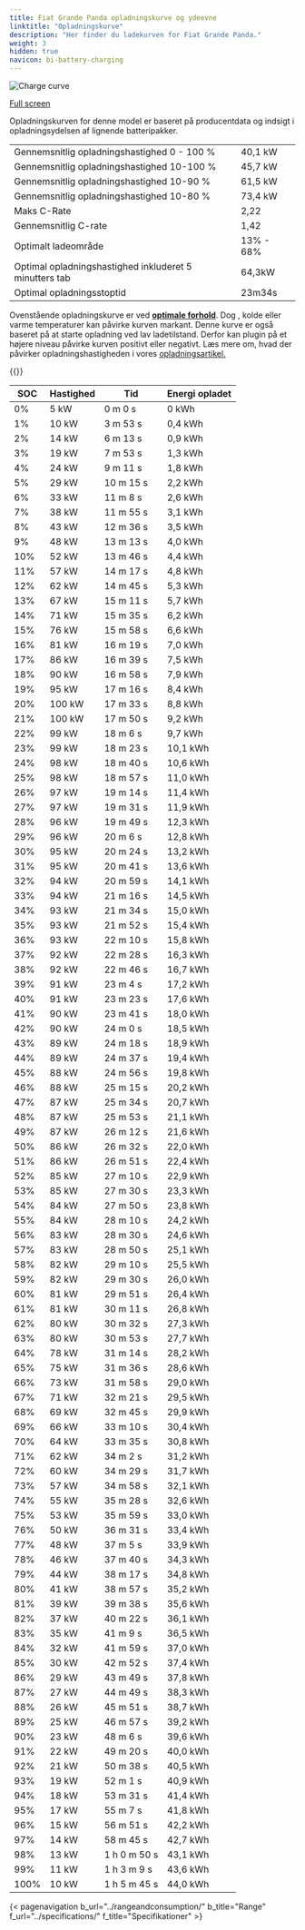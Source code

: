 ```yaml
---
title: Fiat Grande Panda opladningskurve og ydeevne
linktitle: "Opladningskurve"
description: "Her finder du ladekurven for Fiat Grande Panda."
weight: 3
hidden: true
navicon: bi-battery-charging
---
```

<!-- markdownlint-disable MD033 -->
<img src="/images/models/fiat/grande_panda/grande_panda/chargingcurve.svg" alt="Charge curve" class="img-fluid">

[Full screen](/images/models/fiat/grande_panda/grande_panda/chargingcurve.svg)


<div class="alert alert-primary" role="alert">
Opladningskurven for denne model er baseret på producentdata og indsigt i opladningsydelsen af lignende batteripakker.
</div>
<table class="table table-striped border">
<tbody>
<tr>
<td>Gennemsnitlig opladningshastighed 0 - 100 %</td><td>40,1 kW</td>
</tr>
<tr>
<td>Gennemsnitlig opladningshastighed 10-100 %</td><td>45,7 kW</td>
</tr>
<tr>
<td>Gennemsnitlig opladningshastighed 10-90 %</td><td>61,5 kW</td>
</tr>
<tr>
<td>Gennemsnitlig opladningshastighed 10-80 %</td><td>73,4 kW</td>
</tr>
<tr>
<td>Maks C-Rate</td><td>2,22</td>
</tr>
<tr>
<td>Gennemsnitlig C-rate</td><td>1,42</td>
</tr>
<tr>
<td>Optimalt ladeområde</td><td>13% - 68%</td>
</tr>
<tr>
<td>Optimal opladningshastighed inkluderet 5 minutters tab</td><td>64,3kW</td>
</tr>
<tr>
<td>Optimal opladningsstoptid</td><td>23m34s</td>
</tr>
</tbody>
</table>


Ovenstående opladningskurve er ved **[optimale forhold](../../../../../technology/battery/charging/#temperatur)**. Dog , kolde eller varme temperaturer kan påvirke kurven markant. Denne kurve er også baseret på at starte opladning ved lav ladetilstand. Derfor kan plugin på et højere niveau påvirke kurven positivt eller negativt. Læs mere om, hvad der påvirker opladningshastigheden i vores [opladningsartikel.](../../../../../technology/battery/charging/)


{{<evkxdisplayaddarticle />}}
<table class="table table-striped border">
<thead>
<tr><th>SOC</th><th>Hastighed</th><th>Tid</th><th>Energi opladet</th></tr>
</thead>
<tbody>
<tr>
<td>0%</td><td>5 kW</td><td> 0 m 0 s </td><td>0 kWh </td>
</tr>
<tr>
<td>1%</td><td>10 kW</td><td> 3 m 53 s </td><td>0,4 kWh </td>
</tr>
<tr>
<td>2%</td><td>14 kW</td><td> 6 m 13 s </td><td>0,9 kWh </td>
</tr>
<tr>
<td>3%</td><td>19 kW</td><td> 7 m 53 s </td><td>1,3 kWh </td>
</tr>
<tr>
<td>4%</td><td>24 kW</td><td> 9 m 11 s </td><td>1,8 kWh </td>
</tr>
<tr>
<td>5%</td><td>29 kW</td><td> 10 m 15 s </td><td>2,2 kWh </td>
</tr>
<tr>
<td>6%</td><td>33 kW</td><td> 11 m 8 s </td><td>2,6 kWh </td>
</tr>
<tr>
<td>7%</td><td>38 kW</td><td> 11 m 55 s </td><td>3,1 kWh </td>
</tr>
<tr>
<td>8%</td><td>43 kW</td><td> 12 m 36 s </td><td>3,5 kWh </td>
</tr>
<tr>
<td>9%</td><td>48 kW</td><td> 13 m 13 s </td><td>4,0 kWh </td>
</tr>
<tr>
<td>10%</td><td>52 kW</td><td> 13 m 46 s </td><td>4,4 kWh </td>
</tr>
<tr>
<td>11%</td><td>57 kW</td><td> 14 m 17 s </td><td>4,8 kWh </td>
</tr>
<tr>
<td>12%</td><td>62 kW</td><td> 14 m 45 s </td><td>5,3 kWh </td>
</tr>
<tr>
<td>13%</td><td>67 kW</td><td> 15 m 11 s </td><td>5,7 kWh </td>
</tr>
<tr>
<td>14%</td><td>71 kW</td><td> 15 m 35 s </td><td>6,2 kWh </td>
</tr>
<tr>
<td>15%</td><td>76 kW</td><td> 15 m 58 s </td><td>6,6 kWh </td>
</tr>
<tr>
<td>16%</td><td>81 kW</td><td> 16 m 19 s </td><td>7,0 kWh </td>
</tr>
<tr>
<td>17%</td><td>86 kW</td><td> 16 m 39 s </td><td>7,5 kWh </td>
</tr>
<tr>
<td>18%</td><td>90 kW</td><td> 16 m 58 s </td><td>7,9 kWh </td>
</tr>
<tr>
<td>19%</td><td>95 kW</td><td> 17 m 16 s </td><td>8,4 kWh </td>
</tr>
<tr>
<td>20%</td><td>100 kW</td><td> 17 m 33 s </td><td>8,8 kWh </td>
</tr>
<tr>
<td>21%</td><td>100 kW</td><td> 17 m 50 s </td><td>9,2 kWh </td>
</tr>
<tr>
<td>22%</td><td>99 kW</td><td> 18 m 6 s </td><td>9,7 kWh </td>
</tr>
<tr>
<td>23%</td><td>99 kW</td><td> 18 m 23 s </td><td>10,1 kWh </td>
</tr>
<tr>
<td>24%</td><td>98 kW</td><td> 18 m 40 s </td><td>10,6 kWh </td>
</tr>
<tr>
<td>25%</td><td>98 kW</td><td> 18 m 57 s </td><td>11,0 kWh </td>
</tr>
<tr>
<td>26%</td><td>97 kW</td><td> 19 m 14 s </td><td>11,4 kWh </td>
</tr>
<tr>
<td>27%</td><td>97 kW</td><td> 19 m 31 s </td><td>11,9 kWh </td>
</tr>
<tr>
<td>28%</td><td>96 kW</td><td> 19 m 49 s </td><td>12,3 kWh </td>
</tr>
<tr>
<td>29%</td><td>96 kW</td><td> 20 m 6 s </td><td>12,8 kWh </td>
</tr>
<tr>
<td>30%</td><td>95 kW</td><td> 20 m 24 s </td><td>13,2 kWh </td>
</tr>
<tr>
<td>31%</td><td>95 kW</td><td> 20 m 41 s </td><td>13,6 kWh </td>
</tr>
<tr>
<td>32%</td><td>94 kW</td><td> 20 m 59 s </td><td>14,1 kWh </td>
</tr>
<tr>
<td>33%</td><td>94 kW</td><td> 21 m 16 s </td><td>14,5 kWh </td>
</tr>
<tr>
<td>34%</td><td>93 kW</td><td> 21 m 34 s </td><td>15,0 kWh </td>
</tr>
<tr>
<td>35%</td><td>93 kW</td><td> 21 m 52 s </td><td>15,4 kWh </td>
</tr>
<tr>
<td>36%</td><td>93 kW</td><td> 22 m 10 s </td><td>15,8 kWh </td>
</tr>
<tr>
<td>37%</td><td>92 kW</td><td> 22 m 28 s </td><td>16,3 kWh </td>
</tr>
<tr>
<td>38%</td><td>92 kW</td><td> 22 m 46 s </td><td>16,7 kWh </td>
</tr>
<tr>
<td>39%</td><td>91 kW</td><td> 23 m 4 s </td><td>17,2 kWh </td>
</tr>
<tr>
<td>40%</td><td>91 kW</td><td> 23 m 23 s </td><td>17,6 kWh </td>
</tr>
<tr>
<td>41%</td><td>90 kW</td><td> 23 m 41 s </td><td>18,0 kWh </td>
</tr>
<tr>
<td>42%</td><td>90 kW</td><td> 24 m 0 s </td><td>18,5 kWh </td>
</tr>
<tr>
<td>43%</td><td>89 kW</td><td> 24 m 18 s </td><td>18,9 kWh </td>
</tr>
<tr>
<td>44%</td><td>89 kW</td><td> 24 m 37 s </td><td>19,4 kWh </td>
</tr>
<tr>
<td>45%</td><td>88 kW</td><td> 24 m 56 s </td><td>19,8 kWh </td>
</tr>
<tr>
<td>46%</td><td>88 kW</td><td> 25 m 15 s </td><td>20,2 kWh </td>
</tr>
<tr>
<td>47%</td><td>87 kW</td><td> 25 m 34 s </td><td>20,7 kWh </td>
</tr>
<tr>
<td>48%</td><td>87 kW</td><td> 25 m 53 s </td><td>21,1 kWh </td>
</tr>
<tr>
<td>49%</td><td>87 kW</td><td> 26 m 12 s </td><td>21,6 kWh </td>
</tr>
<tr>
<td>50%</td><td>86 kW</td><td> 26 m 32 s </td><td>22,0 kWh </td>
</tr>
<tr>
<td>51%</td><td>86 kW</td><td> 26 m 51 s </td><td>22,4 kWh </td>
</tr>
<tr>
<td>52%</td><td>85 kW</td><td> 27 m 10 s </td><td>22,9 kWh </td>
</tr>
<tr>
<td>53%</td><td>85 kW</td><td> 27 m 30 s </td><td>23,3 kWh </td>
</tr>
<tr>
<td>54%</td><td>84 kW</td><td> 27 m 50 s </td><td>23,8 kWh </td>
</tr>
<tr>
<td>55%</td><td>84 kW</td><td> 28 m 10 s </td><td>24,2 kWh </td>
</tr>
<tr>
<td>56%</td><td>83 kW</td><td> 28 m 30 s </td><td>24,6 kWh </td>
</tr>
<tr>
<td>57%</td><td>83 kW</td><td> 28 m 50 s </td><td>25,1 kWh </td>
</tr>
<tr>
<td>58%</td><td>82 kW</td><td> 29 m 10 s </td><td>25,5 kWh </td>
</tr>
<tr>
<td>59%</td><td>82 kW</td><td> 29 m 30 s </td><td>26,0 kWh </td>
</tr>
<tr>
<td>60%</td><td>81 kW</td><td> 29 m 51 s </td><td>26,4 kWh </td>
</tr>
<tr>
<td>61%</td><td>81 kW</td><td> 30 m 11 s </td><td>26,8 kWh </td>
</tr>
<tr>
<td>62%</td><td>80 kW</td><td> 30 m 32 s </td><td>27,3 kWh </td>
</tr>
<tr>
<td>63%</td><td>80 kW</td><td> 30 m 53 s </td><td>27,7 kWh </td>
</tr>
<tr>
<td>64%</td><td>78 kW</td><td> 31 m 14 s </td><td>28,2 kWh </td>
</tr>
<tr>
<td>65%</td><td>75 kW</td><td> 31 m 36 s </td><td>28,6 kWh </td>
</tr>
<tr>
<td>66%</td><td>73 kW</td><td> 31 m 58 s </td><td>29,0 kWh </td>
</tr>
<tr>
<td>67%</td><td>71 kW</td><td> 32 m 21 s </td><td>29,5 kWh </td>
</tr>
<tr>
<td>68%</td><td>69 kW</td><td> 32 m 45 s </td><td>29,9 kWh </td>
</tr>
<tr>
<td>69%</td><td>66 kW</td><td> 33 m 10 s </td><td>30,4 kWh </td>
</tr>
<tr>
<td>70%</td><td>64 kW</td><td> 33 m 35 s </td><td>30,8 kWh </td>
</tr>
<tr>
<td>71%</td><td>62 kW</td><td> 34 m 2 s </td><td>31,2 kWh </td>
</tr>
<tr>
<td>72%</td><td>60 kW</td><td> 34 m 29 s </td><td>31,7 kWh </td>
</tr>
<tr>
<td>73%</td><td>57 kW</td><td> 34 m 58 s </td><td>32,1 kWh </td>
</tr>
<tr>
<td>74%</td><td>55 kW</td><td> 35 m 28 s </td><td>32,6 kWh </td>
</tr>
<tr>
<td>75%</td><td>53 kW</td><td> 35 m 59 s </td><td>33,0 kWh </td>
</tr>
<tr>
<td>76%</td><td>50 kW</td><td> 36 m 31 s </td><td>33,4 kWh </td>
</tr>
<tr>
<td>77%</td><td>48 kW</td><td> 37 m 5 s </td><td>33,9 kWh </td>
</tr>
<tr>
<td>78%</td><td>46 kW</td><td> 37 m 40 s </td><td>34,3 kWh </td>
</tr>
<tr>
<td>79%</td><td>44 kW</td><td> 38 m 17 s </td><td>34,8 kWh </td>
</tr>
<tr>
<td>80%</td><td>41 kW</td><td> 38 m 57 s </td><td>35,2 kWh </td>
</tr>
<tr>
<td>81%</td><td>39 kW</td><td> 39 m 38 s </td><td>35,6 kWh </td>
</tr>
<tr>
<td>82%</td><td>37 kW</td><td> 40 m 22 s </td><td>36,1 kWh </td>
</tr>
<tr>
<td>83%</td><td>35 kW</td><td> 41 m 9 s </td><td>36,5 kWh </td>
</tr>
<tr>
<td>84%</td><td>32 kW</td><td> 41 m 59 s </td><td>37,0 kWh </td>
</tr>
<tr>
<td>85%</td><td>30 kW</td><td> 42 m 52 s </td><td>37,4 kWh </td>
</tr>
<tr>
<td>86%</td><td>29 kW</td><td> 43 m 49 s </td><td>37,8 kWh </td>
</tr>
<tr>
<td>87%</td><td>27 kW</td><td> 44 m 49 s </td><td>38,3 kWh </td>
</tr>
<tr>
<td>88%</td><td>26 kW</td><td> 45 m 51 s </td><td>38,7 kWh </td>
</tr>
<tr>
<td>89%</td><td>25 kW</td><td> 46 m 57 s </td><td>39,2 kWh </td>
</tr>
<tr>
<td>90%</td><td>23 kW</td><td> 48 m 6 s </td><td>39,6 kWh </td>
</tr>
<tr>
<td>91%</td><td>22 kW</td><td> 49 m 20 s </td><td>40,0 kWh </td>
</tr>
<tr>
<td>92%</td><td>21 kW</td><td> 50 m 38 s </td><td>40,5 kWh </td>
</tr>
<tr>
<td>93%</td><td>19 kW</td><td> 52 m 1 s </td><td>40,9 kWh </td>
</tr>
<tr>
<td>94%</td><td>18 kW</td><td> 53 m 31 s </td><td>41,4 kWh </td>
</tr>
<tr>
<td>95%</td><td>17 kW</td><td> 55 m 7 s </td><td>41,8 kWh </td>
</tr>
<tr>
<td>96%</td><td>15 kW</td><td> 56 m 51 s </td><td>42,2 kWh </td>
</tr>
<tr>
<td>97%</td><td>14 kW</td><td> 58 m 45 s </td><td>42,7 kWh </td>
</tr>
<tr>
<td>98%</td><td>13 kW</td><td>1 h 0 m 50 s </td><td>43,1 kWh </td>
</tr>
<tr>
<td>99%</td><td>11 kW</td><td>1 h 3 m 9 s </td><td>43,6 kWh </td>
</tr>
<tr>
<td>100%</td><td>10 kW</td><td>1 h 5 m 45 s </td><td>44,0 kWh </td>
</tr>
</tbody>
</table>


{< pagenavigation b_url="../rangeandconsumption/" b_title="Range" f_url="../specifications/" f_title="Specifikationer" >}
